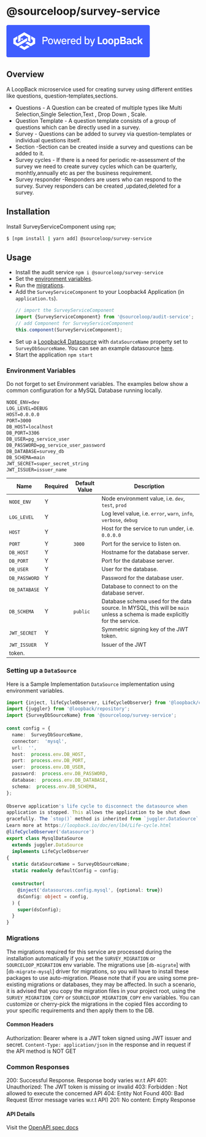 # @sourceloop/survey-service

[![LoopBack](<https://github.com/loopbackio/loopback-next/raw/master/docs/site/imgs/branding/Powered-by-LoopBack-Badge-(blue)-@2x.png>)](http://loopback.io/)

## Overview

A LoopBack microservice used for creating survey using different entities like questions, question-templates,sections.

- Questions - A Question can be created of multiple types like Multi Selection,Single Selection,Text , Drop Down , Scale.
- Question Template - A question template consists of a group of questions which can be directly used in a survey.
- Survey - Questions can be added to survey via question-templates or individual questions itself.
- Section -Section can be created inside a survey and questions can be added to it.
- Survey cycles - If there is a need for periodic re-assessment of the survey we need to create survey cycles which can be quarterly, monhtly,annually etc as per the business requirement.
- Survey responder -Responders are users who can respond to the survey. Survey responders can be created ,updated,deleted for a survey.

## Installation

Install SurveyServiceComponent using `npm`;

```sh
$ [npm install | yarn add] @sourceloop/survey-service
```

## Usage

- Install the audit service
  `npm i @sourceloop/survey-service`
- Set the [environment variables](#environment-variables).
- Run the [migrations](#migrations).
- Add the `SurveyServiceComponent` to your Loopback4 Application (in `application.ts`).
  ```typescript
  // import the SurveyServiceComponent
  import {SurveyServiceComponent} from '@sourceloop/audit-service';
  // add Component for SurveyServiceComponent
  this.component(SurveyServiceComponent);
  ```
- Set up a [Loopback4 Datasource](https://loopback.io/doc/en/lb4/DataSource.html) with `dataSourceName` property set to `SurveyDbSourceName`. You can see an example datasource [here](#setting-up-a-datasource).
- Start the application
  `npm start`

### Environment Variables

Do not forget to set Environment variables. The examples below show a common configuration for a MySQL Database running locally.

```environment
NODE_ENV=dev
LOG_LEVEL=DEBUG
HOST=0.0.0.0
PORT=3000
DB_HOST=localhost
DB_PORT=3306
DB_USER=pg_service_user
DB_PASSWORD=pg_service_user_password
DB_DATABASE=survey_db
DB_SCHEMA=main
JWT_SECRET=super_secret_string
JWT_ISSUER=issuer_name
```

| Name          | Required | Default Value | Description                                                                                                                 |
| ------------- | -------- | ------------- | --------------------------------------------------------------------------------------------------------------------------- |
| `NODE_ENV`    | Y        |               | Node environment value, i.e. `dev`, `test`, `prod`                                                                          |
| `LOG_LEVEL`   | Y        |               | Log level value, i.e. `error`, `warn`, `info`, `verbose`, `debug`                                                           |
| `HOST`        | Y        |               | Host for the service to run under, i.e. `0.0.0.0`                                                                           |
| `PORT`        | Y        | `3000`        | Port for the service to listen on.                                                                                          |
| `DB_HOST`     | Y        |               | Hostname for the database server.                                                                                           |
| `DB_PORT`     | Y        |               | Port for the database server.                                                                                               |
| `DB_USER`     | Y        |               | User for the database.                                                                                                      |
| `DB_PASSWORD` | Y        |               | Password for the database user.                                                                                             |
| `DB_DATABASE` | Y        |               | Database to connect to on the database server.                                                                              |
| `DB_SCHEMA`   | Y        | `public`      | Database schema used for the data source. In MYSQL, this will be `main` unless a schema is made explicitly for the service. |
| `JWT_SECRET`  | Y        |               | Symmetric signing key of the JWT token.                                                                                     |
| `JWT_ISSUER`  | Y        |               | Issuer of the JWT                                                                                                           |
| token.        |

### Setting up a `DataSource`

Here is a Sample Implementation `DataSource` implementation using environment variables.

```TypeScript
import {inject, lifeCycleObserver, LifeCycleObserver} from '@loopback/core';
import {juggler} from '@loopback/repository';
import {SurveyDbSourceName} from '@sourceloop/survey-service';

const config = {
  name:  SurveyDbSourceName,
  connector:  'mysql',
  url:  '',
  host:  process.env.DB_HOST,
  port:  process.env.DB_PORT,
  user:  process.env.DB_USER,
  password:  process.env.DB_PASSWORD,
  database:  process.env.DB_DATABASE,
  schema:  process.env.DB_SCHEMA,
};

Observe application's life cycle to disconnect the datasource when
application is stopped. This allows the application to be shut down
gracefully. The `stop()` method is inherited from `juggler.DataSource`.
Learn more at https://loopback.io/doc/en/lb4/Life-cycle.html
@lifeCycleObserver('datasource')
export class MysqlDataSource
  extends juggler.DataSource
  implements LifeCycleObserver
{
  static dataSourceName = SurveyDbSourceName;
  static readonly defaultConfig = config;

  constructor(
    @inject('datasources.config.mysql', {optional: true})
    dsConfig: object = config,
  ) {
    super(dsConfig);
  }
}
```

### Migrations

The migrations required for this service are processed during the installation automatically if you set the `SURVEY_MIGRATION` or `SOURCELOOP_MIGRATION` env variable. The migrations use [`db-migrate`] with [`db-migrate-mysql`] driver for migrations, so you will have to install these packages to use auto-migration. Please note that if you are using some pre-existing migrations or databases, they may be affected. In such a scenario, it is advised that you copy the migration files in your project root, using the `SURVEY_MIGRATION_COPY` or `SOURCELOOP_MIGRATION_COPY` env variables. You can customize or cherry-pick the migrations in the copied files according to your specific requirements and then apply them to the DB.

#### Common Headers

Authorization: Bearer <token> where <token> is a JWT token signed using JWT issuer and secret.
`Content-Type: application/json` in the response and in request if the API method is NOT GET

### Common Responses

200: Successful Response. Response body varies w.r.t API
401: Unauthorized: The JWT token is missing or invalid
403: Forbidden : Not allowed to execute the concerned API
404: Entity Not Found
400: Bad Request (Error message varies w.r.t API)
201: No content: Empty Response

#### API Details

Visit the [OpenAPI spec docs](./openapi.md)
